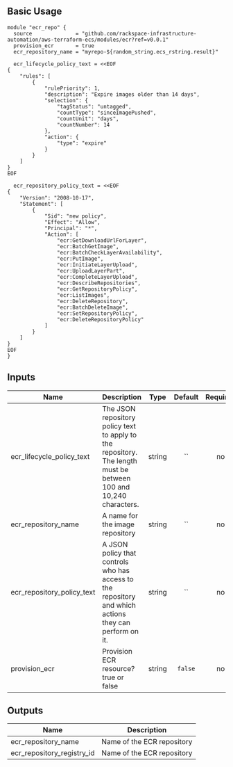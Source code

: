 ## Basic Usage
```
module "ecr_repo" {
  source              = "github.com/rackspace-infrastructure-automation/aws-terraform-ecs/modules/ecr?ref=v0.0.1"
  provision_ecr       = true
  ecr_repository_name = "myrepo-${random_string.ecs_rstring.result}"

  ecr_lifecycle_policy_text = <<EOF
{
    "rules": [
        {
            "rulePriority": 1,
            "description": "Expire images older than 14 days",
            "selection": {
                "tagStatus": "untagged",
                "countType": "sinceImagePushed",
                "countUnit": "days",
                "countNumber": 14
            },
            "action": {
                "type": "expire"
            }
        }
    ]
}
EOF

  ecr_repository_policy_text = <<EOF
{
    "Version": "2008-10-17",
    "Statement": [
        {
            "Sid": "new policy",
            "Effect": "Allow",
            "Principal": "*",
            "Action": [
                "ecr:GetDownloadUrlForLayer",
                "ecr:BatchGetImage",
                "ecr:BatchCheckLayerAvailability",
                "ecr:PutImage",
                "ecr:InitiateLayerUpload",
                "ecr:UploadLayerPart",
                "ecr:CompleteLayerUpload",
                "ecr:DescribeRepositories",
                "ecr:GetRepositoryPolicy",
                "ecr:ListImages",
                "ecr:DeleteRepository",
                "ecr:BatchDeleteImage",
                "ecr:SetRepositoryPolicy",
                "ecr:DeleteRepositoryPolicy"
            ]
        }
    ]
}
EOF
}
```


## Inputs

| Name | Description | Type | Default | Required |
|------|-------------|:----:|:-----:|:-----:|
| ecr_lifecycle_policy_text | The JSON repository policy text to apply to the repository. The length must be between 100 and 10,240 characters. | string | `` | no |
| ecr_repository_name | A name for the image repository | string | `` | no |
| ecr_repository_policy_text | A JSON policy that controls who has access to the repository and which actions they can perform on it. | string | `` | no |
| provision_ecr | Provision ECR resource? true or false | string | `false` | no |

## Outputs

| Name | Description |
|------|-------------|
| ecr_repository_name | Name of the ECR repository |
| ecr_repository_registry_id | Name of the ECR repository |


